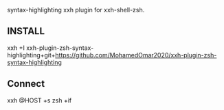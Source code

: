 syntax-highlighting xxh plugin for xxh-shell-zsh.

## INSTALL
xxh +I xxh-plugin-zsh-syntax-highlighting+git+https://github.com/MohamedOmar2020/xxh-plugin-zsh-syntax-highlighting


## Connect
xxh @HOST +s zsh +if
